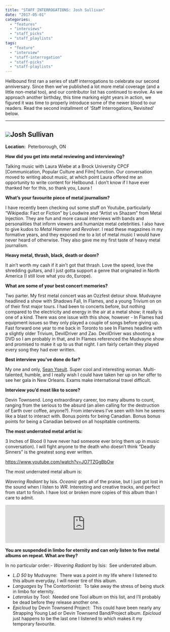 ```yaml
---
title: "STAFF INTERROGATIONS: Josh Sullivan"
date: "2017-05-01"
categories: 
  - "features"
  - "interviews"
  - "staff_picks"
  - "staff_playlists"
tags: 
  - "feature"
  - "interview"
  - "staff-interrogation"
  - "staff-picks"
  - "staff-playlists"
---
```


Hellbound first ran a series of staff interrogations to celebrate our second anniversary. Since then we’ve published a lot more metal coverage (and a little non-metal too), and our contributor list has continued to evolve. As we approach another birthday, this time marking eight years in action, we figured it was time to properly introduce some of the newer blood to our readers. Read the second installment of 'Staff Interrogations, Revisited' below.

* * *

## ![](https://hellbound.ca/wp-content/uploads/2017/04/Joshs-Mug-225x300.jpg)Josh Sullivan

**Location:**  Peterborough, ON

**How did you get into metal reviewing and interviewing?**

Talking music with Laura Wiebe at a Brock University CPCF \[Communication, Popular Culture and Film\] function. Our conversation moved to writing about music, at which point Laura offered me an opportunity to write content for Hellbound. I don’t know if I have ever thanked her for this, so thank you, Laura !

**What’s your favourite piece of metal journalism?**

I have recently been checking out some stuff on Youtube, particularly “Wikipedia: Fact or Fiction” by Loudwire and “Artist vs Shazam” from Metal Injection. They are fun and more casual interviews with bands and personalities that inform viewers and humanize metal celebrities. I also have to give kudos to _Metal Hammer_ and _Revolver_. I read these magazines in my formative years, and they exposed me to a lot of metal music I would have never heard of otherwise. They also gave me my first taste of heavy metal journalism.

**Heavy metal, thrash, black, death or doom?**

It ain’t worth my cash if it ain’t got that thrash. Love the speed, love the shredding guitars, and I just gotta support a genre that originated in North America (I still love what you do, Europe).

**What are some of your best concert memories?**

Two parter. My first metal concert was an Ozzfest detour show. Mudvayne headlined a show with Shadows Fall, In Flames, and a young Trivium on on of their first major tours. I had been to concerts before, but nothing compared to the electricity and energy in the air at a metal show; it really is one of a kind. There was one issue with this show, however - In Flames had equipment issues so they only played a couple of songs before giving up. Fast forward one year to me back in Toronto to see In Flames headline with a slightly older Trivium, DevilDriver and Zao. DevilDriver was shooting a DVD so I am probably in that, and In Flames referenced the Mudvayne show and promised to make it up to us that night. I am fairly certain they played every song they had ever written.

**Best interview you’ve done do far?**

My one and only, [Sean Yseult](https://hellbound.ca/2015/04/the-dark-side-of-the-big-easy-interview-with-sean-yseult/). Super cool and interesting woman. Multi-talented, humble, and I really wish I could have taken her up on her offer to see her gala in New Orleans. Exams make international travel difficult.

**Interview you’d most like to score?**

Devin Townsend. Long extraordinary career, too many albums to count, ranging from the serious to the absurd (an alien calling for the destruction of Earth over coffee, anyone?). From interviews I’ve seen with him he seems like a blast to interact with. Bonus points for being Canadian. Bonus bonus points for being a Canadian beloved on all hospitable continents.

**The most underrated metal artist is:**

3 Inches of Blood (I have never had someone ever bring them up in music conversation). I will fight anyone to the death who doesn’t think “Deadly Sinners” is the greatest song ever written.

https://www.youtube.com/watch?v=JO7TZGgBbOw

The most underrated metal album is:

_Wavering Radiant_ by Isis. _Oceanic_ gets all of the praise, but I just got lost in the sound when I listen to _WR_. Interesting and creative tracks, and perfect from start to finish. I have lost or broken more copies of this album than I care to admit.

<iframe style="border: 0; width: 100%; height: 120px;" src="https://bandcamp.com/EmbeddedPlayer/album=133407217/size=large/bgcol=ffffff/linkcol=0687f5/tracklist=false/artwork=small/transparent=true/" width="300" height="150" seamless=""><a href="http://isistheband-ipecac.bandcamp.com/album/wavering-radiant">Wavering Radiant by Isis (the band)</a></iframe>

**You are suspended in limbo for eternity and can only listen to five metal albums on repeat. What are they?**

In no particular order:- _Wavering Radiant_ by Isis:  See underrated album.
- _L.D 50_ by Mudvayne:  There was a point in my life where I listened to this album everyday. I will never tire of this album.
- _Languages_ by The Contortionist:  To take away the stress of being stuck in limbo for eternity.
- _Lateralus_ by Tool:  Needed one Tool album on this list, and I’ll probably be dead before they release another one.
- _Epicloud_ by Devin Townsend Project:  This could have been nearly any Strapping Young Lad or Devin Townsend Band/Project album. _Epicloud_ just happens to be the last one I listened to which makes it my temporary favourite.
